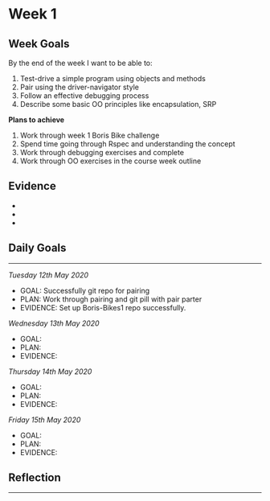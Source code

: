 # Week 1

## Week Goals

By the end of the week I want to be able to:
1. Test-drive a simple program using objects and methods
2. Pair using the driver-navigator style
3. Follow an effective debugging process
4. Describe some basic OO principles like encapsulation, SRP

**Plans to achieve**
 1. Work through week 1 Boris Bike challenge
 2. Spend time going through Rspec and understanding the concept
 3. Work through debugging exercises and complete 
 4. Work through OO exercises in the course week outline



**Evidence**
- 
- 
-
-


## Daily Goals 
---

*Tuesday 12th May 2020*
 - GOAL: Successfully git repo for pairing
 - PLAN: Work through pairing and git pill with pair parter
 - EVIDENCE: Set up Boris-Bikes1 repo successfully. 

 *Wednesday 13th May 2020*
 - GOAL: 
 - PLAN: 
 - EVIDENCE: 
 
  *Thursday 14th May 2020*
 - GOAL: 
 - PLAN: 
 - EVIDENCE: 

  *Friday 15th May 2020*
 - GOAL: 
 - PLAN: 
 - EVIDENCE: 


## Reflection
---
